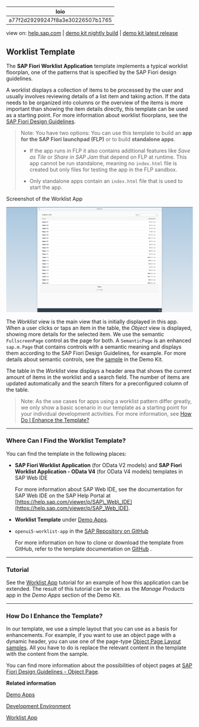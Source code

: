 | loio |
| -----|
| a77f2d29299247f8a3e30226507b1765 |

<div id="loio">

view on: [help.sap.com](https://help.sap.com/viewer/DRAFT/3237636b137e43519a20ad5513c49ccb/latest/en-US/a77f2d29299247f8a3e30226507b1765.html) | [demo kit nightly build](https://openui5nightly.hana.ondemand.com/#/topic/a77f2d29299247f8a3e30226507b1765) | [demo kit latest release](https://openui5.hana.ondemand.com/#/topic/a77f2d29299247f8a3e30226507b1765)</div>
<!-- loioa77f2d29299247f8a3e30226507b1765 -->

## Worklist Template

The **SAP Fiori Worklist Application** template implements a typical worklist floorplan, one of the patterns that is specified by the SAP Fiori design guidelines.

A worklist displays a collection of items to be processed by the user and usually involves reviewing details of a list item and taking action. If the data needs to be organized into columns or the overview of the items is more important than showing the item details directly, this template can be used as a starting point. For more information about worklist floorplans, see the  [SAP Fiori Design Guidelines](https://experience.sap.com/fiori-design-web/).

> Note:
> You have two options: You can use this template to build an **app for the SAP Fiori launchpad \(FLP\)** or to build **standalone apps**.
> 
> -   If the app runs in FLP it also contains additional features like *Save as Tile* or *Share in SAP Jam* that depend on FLP at runtime. This app cannot be run standalone, meaning no `index.html` file is created but only files for testing the app in the FLP sandbox.
> 
> -   Only standalone apps contain an `index.html` file that is used to start the app.
> 
> 
> 

   
  
Screenshot of the Worklist App<a name="loioa77f2d29299247f8a3e30226507b1765__fig_rgl_qbz_1t"/>

 ![](loio2c7e3b552825426d8840c83a6b0b029e_HiRes.png "Screenshot of the Worklist App") 

The *Worklist* view is the main view that is initially displayed in this app. When a user clicks or taps an item in the table, the *Object* view is displayed, showing more details for the selected item. We use the semantic `FullscreenPage` control as the page for both. A `SemanticPage` is an enhanced `sap.m.Page` that contains controls with a semantic meaning and displays them according to the SAP Fiori Design Guidelines, for example. For more details about semantic controls, see the [sample](https://openui5.hana.ondemand.com/explored.html#/entity/sap.m.semantic.SemanticPage/samples) in the Demo Kit.

The table in the *Worklist* view displays a header area that shows the current amount of items in the worklist and a search field. The number of items are updated automatically and the search filters for a preconfigured column of the table.

> Note:
> As the use cases for apps using a worklist pattern differ greatly, we only show a basic scenario in our template as a starting point for your individual development activities. For more information, see [How Do I Enhance the Template?](Worklist_Template_a77f2d2.md#loioa77f2d29299247f8a3e30226507b1765__section_EnhanceTemplate)
> 
> 

***

<a name="loioa77f2d29299247f8a3e30226507b1765__section_els_xvw_k1b"/>

### Where Can I Find the Worklist Template?

You can find the template in the following places:

-   **SAP Fiori Worklist Application** \(for OData V2 models\) and **SAP Fiori Worklist Application - OData V4** \(for OData V4 models\) templates in SAP Web IDE

    For more information about SAP Web IDE, see the documentation for SAP Web IDE on the SAP Help Portal at [https://help.sap.com/viewer/p/SAP\_Web\_IDE](https://help.sap.com/viewer/p/SAP_Web_IDE).

-   **Worklist Template** under [Demo Apps](https://openui5.hana.ondemand.com/#demoapps.html).

-   `openui5-worklist-app` in the [SAP Repository on GitHub](https://github.com/SAP)

    For more information on how to clone or download the template from GitHub, refer to the template documentation on [GitHub]() .


***

### Tutorial

See the [Worklist App](Worklist_App_6a6a621.md) tutorial for an example of how this application can be extended. The result of this tutorial can be seen as the *Manage Products* app in the *Demo Apps* section of the Demo Kit.

***

<a name="loioa77f2d29299247f8a3e30226507b1765__section_EnhanceTemplate"/>

### How Do I Enhance the Template?

In our template, we use a simple layout that you can use as a basis for enhancements. For example, if you want to use an object page with a dynamic header, you can use one of the page-type [Object Page Layout samples](https://openui5.hana.ondemand.com/#/sample/sap.uxap.sample.ObjectPageDynamicHeader/preview). All you have to do is replace the relevant content in the template with the content from the sample.

You can find more information about the possibilities of object pages at [SAP Fiori Design Guidelines - Object Page](https://experience.sap.com/fiori-design-web/object-page/).

**Related information**  


[Demo Apps](Demo_Apps_a3ab54e.md)

[Development Environment](Development_Environment_7bb04e0.md)

[Worklist App](Worklist_App_6a6a621.md)

